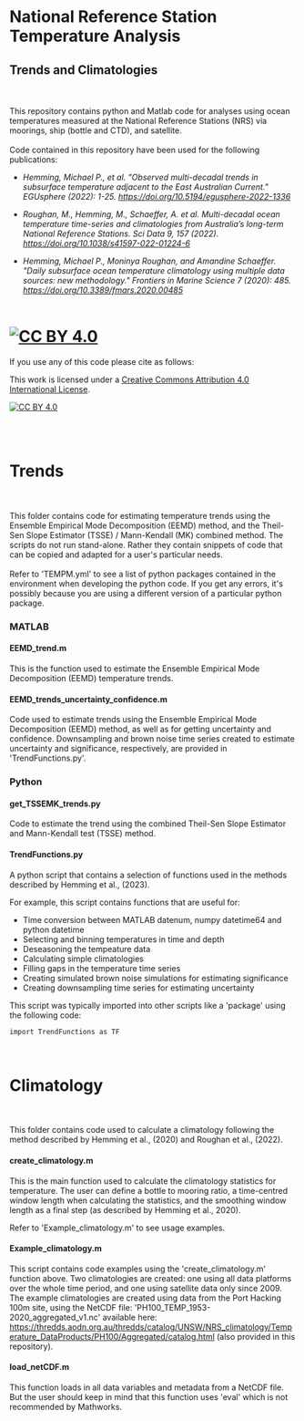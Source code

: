 # National Reference Station Temperature Analysis
## Trends and Climatologies
<br><br>
This repository contains python and Matlab code for analyses using ocean temperatures measured at the National Reference Stations (NRS) via moorings, ship (bottle and CTD), and satellite. 
<br><br>
Code contained in this repository have been used for the following publications: 

* _Hemming, Michael P., et al. "Observed multi-decadal trends in subsurface temperature adjacent to the East Australian Current." EGUsphere (2022): 1-25. https://doi.org/10.5194/egusphere-2022-1336_

* _Roughan, M., Hemming, M., Schaeffer, A. et al. Multi-decadal ocean temperature time-series and climatologies from Australia’s long-term National Reference Stations. Sci Data 9, 157 (2022). https://doi.org/10.1038/s41597-022-01224-6_

* _Hemming, Michael P., Moninya Roughan, and Amandine Schaeffer. "Daily subsurface ocean temperature climatology using multiple data sources: new methodology." Frontiers in Marine Science 7 (2020): 485. https://doi.org/10.3389/fmars.2020.00485_
<br><br>

[![CC BY 4.0][cc-by-shield]][cc-by]
=======
If you use any of this code please cite as follows:


This work is licensed under a
[Creative Commons Attribution 4.0 International License][cc-by].

[![CC BY 4.0][cc-by-image]][cc-by]

[cc-by]: http://creativecommons.org/licenses/by/4.0/
[cc-by-image]: https://i.creativecommons.org/l/by/4.0/88x31.png
[cc-by-shield]: https://img.shields.io/badge/License-CC%20BY%204.0-lightgrey.svg


<br><br>
# Trends

<br><br>
This folder contains code for estimating temperature trends using the Ensemble Empirical Mode Decomposition (EEMD) method, and the Theil-Sen Slope Estimator (TSSE) / Mann-Kendall (MK) combined method. 
The scripts do not run stand-alone. Rather they contain snippets of code that can be copied and adapted for a user's particular needs.  
<br>
Refer to 'TEMPM.yml' to see a list of python packages contained in the environment when developing the python code. If you get any errors, it's possibly because you are using a different version of a particular python package. 

### MATLAB

#### EEMD_trend.m

This is the function used to estimate the Ensemble Empirical Mode Decomposition (EEMD) temperature trends. 

#### EEMD_trends_uncertainty_confidence.m

Code used to estimate trends using the Ensemble Empirical Mode Decomposition (EEMD) method, as well as for getting uncertainty and confidence. Downsampling and brown noise time series created to estimate uncertainty and significance, respectively, are provided in 'TrendFunctions.py'. 

### Python

#### get_TSSEMK_trends.py

Code to estimate the trend using the combined Theil-Sen Slope Estimator and Mann-Kendall test (TSSE) method. 

#### TrendFunctions.py

A python script that contains a selection of functions used in the methods described by Hemming et al., (2023).

For example, this script contains functions that are useful for:

* Time conversion between MATLAB datenum, numpy datetime64 and python datetime
* Selecting and binning temperatures in time and depth
* Deseasoning the tempeature data
* Calculating simple climatologies
* Filling gaps in the temperature time series
* Creating simulated brown noise simulations for estimating significance
* Creating downsampling time series for estimating uncertainty

This script was typically imported into other scripts like a 'package' using the following code:
```
import TrendFunctions as TF
```
<br>

# Climatology

<br><br>
This folder contains code used to calculate a climatology following the method described by Hemming et al., (2020) and Roughan et al., (2022). 

#### create_climatology.m

This is the main function used to calculate the climatology statistics for temperature. The user can define a bottle to mooring ratio, a time-centred window length when calculating the statistics, and the smoothing window length as a final step (as described by Hemming et al., 2020).

Refer to 'Example_climatology.m' to see usage examples. 

#### Example_climatology.m

This script contains code examples using the 'create_climatology.m' function above. Two climatologies are created: one using all data platforms over the whole time period, and one using satellite data only since 2009. The example climatologies are created using data from the Port Hacking 100m site, using the NetCDF file: 'PH100_TEMP_1953-2020_aggregated_v1.nc' available here: https://thredds.aodn.org.au/thredds/catalog/UNSW/NRS_climatology/Temperature_DataProducts/PH100/Aggregated/catalog.html (also provided in this repository).

#### load_netCDF.m

This function loads in all data variables and metadata from a NetCDF file. But the user should keep in mind that this function uses 'eval' which is not recommended by Mathworks. 
